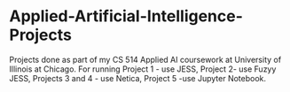 # Applied-Artificial-Intelligence-Projects
Projects done as part of my CS 514 Applied AI coursework at University of Illinois at Chicago.
For running Project 1 - use JESS, Project 2- use Fuzyy JESS, Projects 3 and 4 - use Netica, Project 5 -use Jupyter Notebook.
